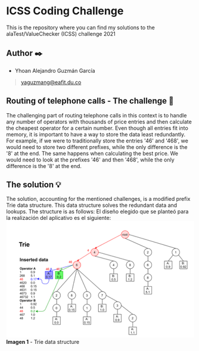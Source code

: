 # ICSS Coding Challenge
This is the repository where you can find my solutions to the alaTest/ValueChecker (ICSS) challenge 2021

## Author :black_nib:
- Yhoan Alejandro Guzmán García
> yaguzmang@eafit.du.co

## Routing of telephone calls - The challenge :memo:
The challenging part of routing telephone calls in this context is to handle any number of operators with thousands of price entries and then calculate the cheapest operator for a certain number. 
Even though all entries fit into memory, it is important to have a way to store the data least redundantly. For example, if we were to traditionally store the entries '46' and '468', we would need to store two different prefixes, while the only difference is the '8' at the end. The same happens when calculating the best price. We would need to look at the prefixes '46' and then '468', while the only difference is the '8' at the end.

## The solution :bulb:
The solution, accounting for the mentioned challenges, is a modified prefix Trie data structure. This data structure solves the redundant data and lookups.
The structure is as follows: 
El diseño elegido que se planteó para la realización del aplicativo es el siguiente:
![](images/data_structure.png)
**Imagen 1** - Trie data structure